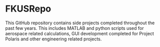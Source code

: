 # FKUSRepo

This GitHub repository contains side projects completed throughout the past few years. This includes MATLAB and python scripts used for aerospace related calculations, GUI development completed for Project Polaris and other engineering related projects.